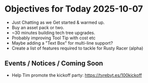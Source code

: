 # Objectives for Today 2025-10-07

- Just Chatting as we Get started & warmed up.
- Buy an asset pack or two.
- ~30 minutes building tech tree upgrades.
- Probably improving Tool Tip with cost etc
- Maybe adding a "Text Box" for multi-line support?
- Create a list of features required to tackle for Rusty Racer (alpha)

## Events / Notices / Coming Soon

- Help Tim promote the kickoff party: https://tyrebyt.es/100kickoff
